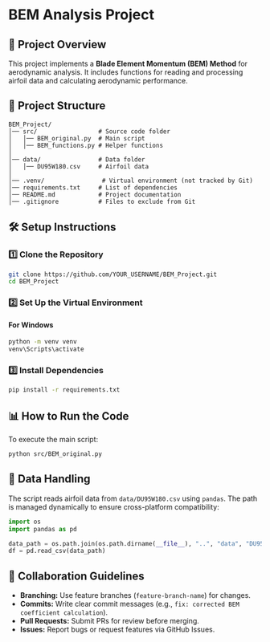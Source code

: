 # BEM Analysis Project

## 📌 Project Overview
This project implements a **Blade Element Momentum (BEM) Method** for aerodynamic analysis. It includes functions for reading and processing airfoil data and calculating aerodynamic performance.

## 📂 Project Structure
```
BEM_Project/
│── src/                 # Source code folder
│   │── BEM_original.py  # Main script
│   │── BEM_functions.py # Helper functions
│
│── data/                # Data folder
│   │── DU95W180.csv     # Airfoil data
│
│── .venv/                # Virtual environment (not tracked by Git)
│── requirements.txt     # List of dependencies
│── README.md            # Project documentation
│── .gitignore           # Files to exclude from Git
```

## 🛠 Setup Instructions
### **1️⃣ Clone the Repository**
```bash
git clone https://github.com/YOUR_USERNAME/BEM_Project.git
cd BEM_Project
```

### **2️⃣ Set Up the Virtual Environment**
#### **For Windows**
```bash
python -m venv venv
venv\Scripts\activate
```

### **3️⃣ Install Dependencies**
```bash
pip install -r requirements.txt
```

## 📊 How to Run the Code
To execute the main script:
```bash
python src/BEM_original.py
```

## 📄 Data Handling
The script reads airfoil data from `data/DU95W180.csv` using `pandas`. The path is managed dynamically to ensure cross-platform compatibility:
```python
import os
import pandas as pd

data_path = os.path.join(os.path.dirname(__file__), "..", "data", "DU95W180.csv")
df = pd.read_csv(data_path)
```

## 👥 Collaboration Guidelines
- **Branching:** Use feature branches (`feature-branch-name`) for changes.
- **Commits:** Write clear commit messages (e.g., `fix: corrected BEM coefficient calculation`).
- **Pull Requests:** Submit PRs for review before merging.
- **Issues:** Report bugs or request features via GitHub Issues.
